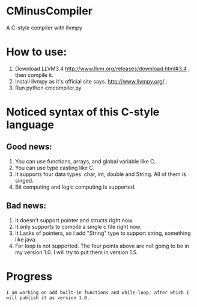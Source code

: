 CMinusCompiler
==============

A C-style compiler with llvmpy

How to use:
===========

1. Download LLVM3.4 http://www.llvm.org/releases/download.html#3.4 ,
then compile it. 
2. Install llvmpy as it's official site says. http://www.llvmpy.org/ .
3. Run python cmcompiler.py

Noticed syntax of this C-style language
===============================

Good news:
-----------

1. You can use functions, arrays, and global variable like C.
2. You can use type casting like C.
3. It supports four data types: char, int, double and String. All of them is singed.
4. Bit computing and logic computing is supported.

Bad news:
----------

1. It doesn't support pointer and structs right now.
2. It only supports to compile a single c file right now.
3. It Lacks of pointers, so I add "String" type to support string, something like java.
4. For loop is not supported.
The four points above are not going to be in my version 1.0. I will
try to put them in version 1.5.

Progress
=========
    I am working on add built-in functions and while-loop, after which I will publish it as version 1.0.


